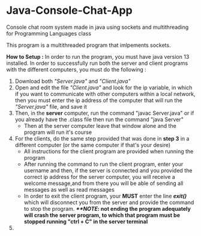 # Java-Console-Chat-App
Console chat room system made in java using sockets and multithreading for Programming Languages class

This program is a multithreaded program that imlpements sockets.

<b>How to Setup :</b>
In order to run the program, you must have java version 13 installed. In order to successfully run both the server and client programs with the different computers, you must do the following : 
<ol>
  <li>Download both <em>"Server.java"</em> and <em>"Client.java"</em></li>
  <li>Open and edit the file <em>"Client.java"</em> and look for the ip variable, in which if you want to communicate with other computers within a local network, then you must enter the ip address of the computer that will run the <em>"Server.java"</em> file, and save it
  <li>Then, in the <b>server</b> computer, run the command "javac Server.java" or if you already have the .class file then run the command "java Server"
    <ul>
      <li>Then at the server computer leave that window alone and the program will run it's course</li>
    </ul></li></li>
  <li>For the clients, do the same step provided that was done in <b>step 3</b> in a different computer (or the same computer if that's your desire)
    <ul>
      <li>All instructions for the client program are provided when running the program</li>
      <li>After running the command to run the client program, enter your username and then, if the server is connected and you provided the correct ip address for the server computer, you will receive a welcome message,and from there you will be able of sending all messages as well as read messages</li>
      <li>In order to exit the client program, your <b>MUST</b> enter the line <b><em>exit()</em></b> which will disconnect you from the server and provide the command to stop the program. <strong><em>**NOTE</em>: not ending the program adequately will crash the server program, to which that program must be stopped running "ctrl + C" in the server terminal</strong></li>
    </ul></li></li>
  <li></li>
</ol>

